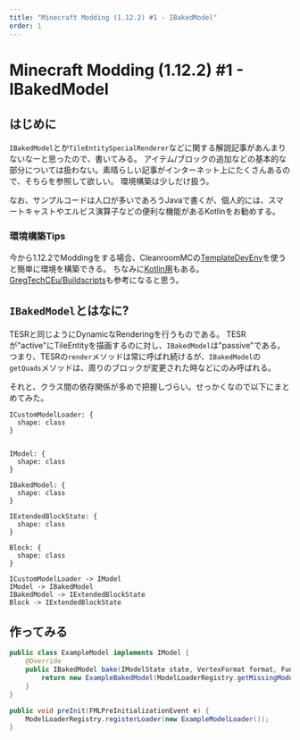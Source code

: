 ```yaml
---
title: "Minecraft Modding (1.12.2) #1 - IBakedModel"
order: 1
---
```


# Minecraft Modding (1.12.2) #1 - IBakedModel

## はじめに

`IBakedModel`とか`TileEntitySpecialRenderer`などに関する解説記事があんまりないなーと思ったので、書いてみる。
アイテム/ブロックの追加などの基本的な部分については扱わない。素晴らしい記事がインターネット上にたくさんあるので、そちらを参照して欲しい。
環境構築は少しだけ扱う。

なお、サンプルコードは人口が多いであろうJavaで書くが、個人的には、スマートキャストやエルビス演算子などの便利な機能があるKotlinをお勧めする。

### 環境構築Tips

今から1.12.2でModdingをする場合、CleanroomMCの[TemplateDevEnv](https://github.com/CleanroomMC/TemplateDevEnv)を使うと簡単に環境を構築できる。
ちなみに[Kotlin用](https://github.com/CleanroomMC/TemplateDevEnvKt)もある。
[GregTechCEu/Buildscripts](https://github.com/GregTechCEu/Buildscripts)も参考になると思う。

## `IBakedModel`とはなに?

TESRと同じようにDynamicなRenderingを行うものである。
TESRが"active"にTileEntityを描画するのに対し、`IBakedModel`は"passive"である。
つまり、TESRの`render`メソッドは常に呼ばれ続けるが、`IBakedModel`の`getQuads`メソッドは、周りのブロックが変更された時などにのみ呼ばれる。

それと、クラス間の依存関係が多めで把握しづらい。せっかくなので以下にまとめてみた。

```d2
ICustomModelLoader: {
  shape: class
}


IModel: {
  shape: class
}

IBakedModel: {
  shape: class
}

IExtendedBlockState: {
  shape: class
}

Block: {
  shape: class
}

ICustomModelLoader -> IModel
IModel -> IBakedModel
IBakedModel -> IExtendedBlockState
Block -> IExtendedBlockState
```

## 作ってみる

```java [ExampleModel.java]
public class ExampleModel implements IModel {
    @Override
    public IBakedModel bake(IModelState state, VertexFormat format, Function<ResourceLocation, TextureAtlasSprite> bakedTextureGetter) {
        return new ExampleBakedModel(ModelLoaderRegistry.getMissingModel().bake(state, format, bakedTextureGetter));
    }
}
```

```java [ClientProxy]
public void preInit(FMLPreInitializationEvent e) {
    ModelLoaderRegistry.registerLoader(new ExampleModelLoader());
}
```
